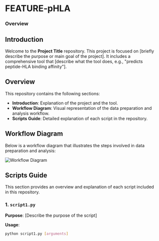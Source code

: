 # FEATURE-pHLA

### Overview

## Introduction

Welcome to the **Project Title** repository. This project is focused on [briefly describe the purpose or main goal of the project]. It includes a comprehensive tool that [describe what the tool does, e.g., "predicts peptide-HLA binding affinity"].

## Overview

This repository contains the following sections:
- **Introduction**: Explanation of the project and the tool.
- **Workflow Diagram**: Visual representation of the data preparation and analysis workflow.
- **Scripts Guide**: Detailed explanation of each script in the repository.

## Workflow Diagram

Below is a workflow diagram that illustrates the steps involved in data preparation and analysis:

![Workflow Diagram](abstract_smmary.drawio.png)

## Scripts Guide

This section provides an overview and explanation of each script included in this repository.

### 1. `script1.py`

**Purpose**: [Describe the purpose of the script]

**Usage**:
```bash
python script1.py [arguments]
